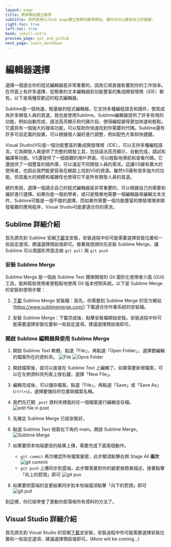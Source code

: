 ```yaml
---
layout: page
title: 教學網站建立教學
subtitle: 我們將用Github page建立簡單的教學網站，讓你也可以擁有自己的題庫。
right-toc: true
left-toc: true
book: jekyll-intro
preview_page: git_and_github
next_page: learn_markdown
---
```


# 編輯器選擇

選擇一個適合你的程式編輯器是非常重要的，因為它將直接影響到你的工作效率。在市面上有許多選擇，從簡單的文本編輯器到功能豐富的集成開發環境（IDE）都有。以下是兩種受歡迎的程式編輯器。

Sublime是一個快速，輕量級的程式編輯器，它支持多種編程語言和插件，使其成為許多開發人員的首選，我也是使用Sublime。Sublime編輯器提供了許多有用的功能，例如自動完成，語法高亮顯示和代碼片段，使得編程變得更加快速和輕鬆。它還具有一個強大的搜尋功能，可以幫助你快速找到你需要的代碼。Sublime還有許多可自定義的設置，可以根據個人偏好進行調整，例如配色方案和快捷鍵。

Visual Studio(VS)是一個功能豐富的集成開發環境（IDE），可以支持多種編程語言。它為開發人員提供了完整的開發工具，包括語法高亮顯示，自動完成，調試和編譯等功能。VS還提供了一個直觀的用戶界面，可以輕鬆地導航和查看代碼。它還提供了一個豐富的插件庫，可以滿足不同開發人員的需求。這讓VS擁有廣大的使用者，也因此我們能更容易在網路上找到VS的資源。雖然VS擁有很多強大的功能，但其龐大的規模和複雜性也使得它不是所有開發人員的首選。

總的來說，選擇一個適合自己的程式編輯器是非常重要的，可以根據自己的需要和偏好進行選擇。如果你是一個初學者，或只是簡單地需要一個編輯器來編輯文本文件，Sublime可能是一個不錯的選擇。而如果你需要一個功能豐富的開發環境來開發複雜的應用程序，Visual Studio可能更適合你的需求。

## Sublime 詳細介紹 

首先請先到 Sublime 官網[下載](https://www.sublimetext.com/download)並安裝，安裝過程中你可能需要選擇安裝位置和一些設定選項，建議選擇預設值即可。接著我想請你先安裝 Sublime Merge，讓 Sublime 可以用圖形界面去做 `git pull` 與 `git push`

### 安裝 Sublime Merge

Sublime Merge 是一個由 Sublime Text 團隊開發的 Git 圖形化使用者介面 (GUI) 工具，能夠幫助使用者更輕鬆地使用 Git 版本控制系統。以下是 Sublime Merge 的安裝和使用步驟：

1. [下載](https://www.sublimemerge.com/download) Sublime Merge 安裝檔：首先，你需要到 Sublime Merge 的官方網站 (https://www.sublimemerge.com/) 下載適合你作業系統的安裝檔。

2. 安裝 Sublime Merge：下載完成後，點擊安裝檔開始安裝。安裝過程中你可能需要選擇安裝位置和一些設定選項，建議選擇預設值即可。

### 開啟 Sublime 編輯器與使用 Sublime Merge

1. 開啟 Sublime Text 軟體，點選「File」，再點選「Open Folder」，選擇要編輯的檔案所在的資料夾。
![File](/img/choice_of_ide_1.jpg)
![Opne Folder](/img/choice_of_ide_2.png)

2. 開啟檔案後，就可以直接在 Sublime Text 上編輯了。如果需要新增檔案，可以在左側資料夾列表上按右鍵，選擇「New File」。
3. 編輯完成後，可以儲存檔案。點選「File」，再點選「Save」或「Save As」(`ctrl+s`)，選擇要儲存的位置與檔案名稱。
4. 我們先打開 `_post` 資料夾裡面的任一個檔案進行編輯並存檔。
![edit file in post](/img/choice_of_ide_3.jpg)

5. 先確定 Sublime Merge 已經安裝好。
6. 點選 Sublime Text 視窗右下角的 main。開啟 Sublime Merge。
![Sublime Merge](/img/choice_of_ide_4.jpg)
7. 如果要把本地端更改的結果上傳，需要完成下面兩個動作。
	* `git commit` 再次確認所有檔案變更，此步驟須點擊右側 Stage All **兩次**
	![git commit](/img/choice_of_ide_5.jpg)
	* `git push` 上傳同步到雲端，此步驟需要對你的變更做簡單描述，接著點擊「向上的箭頭」即可
	![git pus](/img/choice_of_ide_6.jpg)
8. 如果要把雲端的並更結果同步到本地端僅須點擊「向下的箭頭」即可
![git pull](/img/choice_of_ide_7.jpg)

到這裡，你已經學會了更動你部落格所有資料的方法了。

## Visual Studio 詳細介紹

首先請先到 Visual Studio 的官網[下載](https://code.visualstudio.com/Download)並安裝，安裝過程中你可能需要選擇安裝位置和一些設定選項，建議選擇預設值即可。(More will be coming...)

